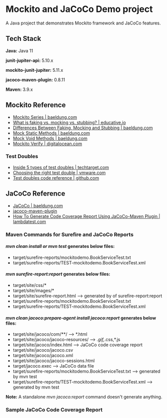 
# Mockito and JaCoCo Demo project

A Java project that demonstrates Mockito framework and JaCoCo features.


## Tech Stack

**Java:** Java 11

**junit-jupiter-api:** 5.10.x

**mockito-junit-jupiter:** 5.11.x

**jacoco-maven-plugin:** 0.8.11

**Maven:** 3.9.x

## Mockito Reference
* [Mockito Series | baeldung.com](https://www.baeldung.com/mockito-series)
* [What is faking vs. mocking vs. stubbing? | educative.io](https://www.educative.io/answers/what-is-faking-vs-mocking-vs-stubbing)
* [Differences Between Faking, Mocking and Stubbing | baeldung.com](https://www.baeldung.com/cs/faking-mocking-stubbing)
* [Mock Static Methods | baeldung.com](https://www.baeldung.com/mockito-mock-static-methods)
* [Mock Void Methods | baeldung.com](https://www.baeldung.com/mockito-void-methods)
* [Mockito Verify | digitalocean.com](https://www.digitalocean.com/community/tutorials/mockito-verify)

### Test Doubles
* [Inside 5 types of test doubles | techtarget.com](https://www.techtarget.com/searchsoftwarequality/tip/Inside-5-types-of-test-doubles)
* [Choosing the right test double | vmware.com ](https://tanzu.vmware.com/content/tech-guides/choosing-the-right-test-double)
* [Test doubles code reference | github.com ](https://github.com/dinesh-varyani/mockito/tree/master/src/test/java/com/hubberspot/mockito/test_doubles)

## JaCoCo Reference
* [JaCoCo | baeldung.com](https://www.baeldung.com/jacoco)
* [jacoco-maven-plugin](https://mvnrepository.com/artifact/org.jacoco/jacoco-maven-plugin)
* [How To Generate Code Coverage Report Using JaCoCo-Maven Plugin | lambdatest.com](https://www.lambdatest.com/blog/reporting-code-coverage-using-maven-and-jacoco-plugin/)

### Maven Commands for Surefire and JaCoCo Reports

#### _mvn clean install or mvn test_ generates below files:
* target/surefire-reports/mockitodemo.BookServiceTest.txt
* target/surefire-reports/TEST-mockitodemo.BookServiceTest.xml

#### _mvn surefire-report:report_ generates below files:
* target/site/css/*
* target/site/images/*
* target/site/surefire-report.html --> generated by of surefire-report:report
* target/surefire-reports/mockitodemo.BookServiceTest.txt
* target/surefire-reports/TEST-mockitodemo.BookServiceTest.xml

#### _mvn clean jacoco:prepare-agent install jacoco:report_ generates below files:
* target/site/jacoco/com/**/ --> *.html
* target/site/jacoco/jacoco-resources/ --> *.gif,*.css,*.js
* target/site/jacoco/index.html --> JaCoCo code coverage report
* target/site/jacoco/jacoco.csv
* target/site/jacoco/jacoco.xml
* target/site/jacoco/jacoco-sessions.html
* target/jacoco.exec --> JaCoCo data file
* target/surefire-reports/mockitodemo.BookServiceTest.txt --> generated by mvn test
* target/surefire-reports/TEST-mockitodemo.BookServiceTest.xml --> generated by mvn test

**Note:** A standalone _mvn jacoco:report_ command doesn't generate anything. 


### Sample JaCoCo Code Coverage Report

